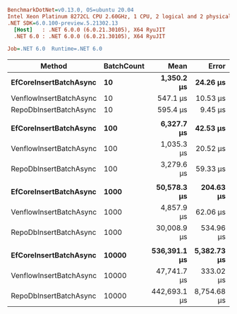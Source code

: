 ``` ini

BenchmarkDotNet=v0.13.0, OS=ubuntu 20.04
Intel Xeon Platinum 8272CL CPU 2.60GHz, 1 CPU, 2 logical and 2 physical cores
.NET SDK=6.0.100-preview.5.21302.13
  [Host]   : .NET 6.0.0 (6.0.21.30105), X64 RyuJIT
  .NET 6.0 : .NET 6.0.0 (6.0.21.30105), X64 RyuJIT

Job=.NET 6.0  Runtime=.NET 6.0  

```
|                  Method | BatchCount |         Mean |       Error |       StdDev |       Median | Ratio | RatioSD |     Gen 0 |     Gen 1 |   Gen 2 | Allocated |
|------------------------ |----------- |-------------:|------------:|-------------:|-------------:|------:|--------:|----------:|----------:|--------:|----------:|
|  **EfCoreInsertBatchAsync** |         **10** |   **1,350.2 μs** |    **24.26 μs** |     **22.70 μs** |   **1,349.8 μs** |  **1.00** |    **0.00** |    **3.9063** |    **1.9531** |       **-** |     **94 KB** |
| VenflowInsertBatchAsync |         10 |     547.1 μs |    10.53 μs |     12.13 μs |     550.4 μs |  0.40 |    0.01 |         - |         - |       - |     10 KB |
|  RepoDbInsertBatchAsync |         10 |     595.4 μs |     9.45 μs |      8.37 μs |     595.2 μs |  0.44 |    0.01 |         - |         - |       - |     15 KB |
|                         |            |              |             |              |              |       |         |           |           |         |           |
|  **EfCoreInsertBatchAsync** |        **100** |   **6,327.7 μs** |    **42.53 μs** |     **39.78 μs** |   **6,309.0 μs** |  **1.00** |    **0.00** |   **46.8750** |    **7.8125** |       **-** |    **881 KB** |
| VenflowInsertBatchAsync |        100 |   1,035.3 μs |    20.52 μs |     57.54 μs |   1,016.9 μs |  0.16 |    0.01 |    1.9531 |         - |       - |     70 KB |
|  RepoDbInsertBatchAsync |        100 |   3,279.6 μs |    59.33 μs |     49.54 μs |   3,276.2 μs |  0.52 |    0.01 |         - |         - |       - |    142 KB |
|                         |            |              |             |              |              |       |         |           |           |         |           |
|  **EfCoreInsertBatchAsync** |       **1000** |  **50,578.3 μs** |   **204.63 μs** |    **159.76 μs** |  **50,544.0 μs** |  **1.00** |    **0.00** |  **400.0000** |  **100.0000** |       **-** |  **8,723 KB** |
| VenflowInsertBatchAsync |       1000 |   4,857.9 μs |    62.06 μs |     58.05 μs |   4,842.2 μs |  0.10 |    0.00 |   31.2500 |   15.6250 |       - |    675 KB |
|  RepoDbInsertBatchAsync |       1000 |  30,008.9 μs |   534.96 μs |    500.40 μs |  30,091.2 μs |  0.59 |    0.01 |   62.5000 |         - |       - |  1,397 KB |
|                         |            |              |             |              |              |       |         |           |           |         |           |
|  **EfCoreInsertBatchAsync** |      **10000** | **536,391.1 μs** | **5,382.73 μs** |  **5,035.01 μs** | **536,180.8 μs** |  **1.00** |    **0.00** | **4000.0000** | **2000.0000** |       **-** | **87,352 KB** |
| VenflowInsertBatchAsync |      10000 |  47,741.7 μs |   333.02 μs |    311.50 μs |  47,719.2 μs |  0.09 |    0.00 |  363.6364 |  181.8182 | 90.9091 |  6,789 KB |
|  RepoDbInsertBatchAsync |      10000 | 442,693.1 μs | 8,754.68 μs | 11,383.56 μs | 443,676.1 μs |  0.82 |    0.03 |         - |         - |       - | 13,655 KB |
